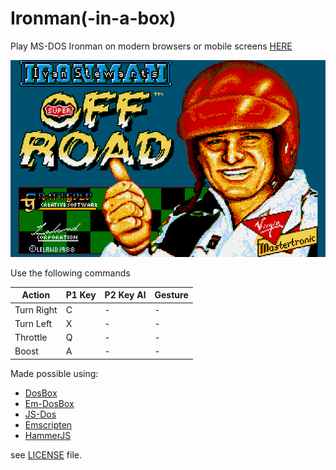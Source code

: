 # Ironman(-in-a-box)

Play MS-DOS Ironman on modern browsers or mobile screens [HERE](https://mad4j.github.io/ironman-in-a-box/)

![cover](cover.png)

Use the following commands

| Action     | P1 Key  | P2 Key Al   | Gesture        |
|------------|---------|-------------|----------------|
| Turn Right | C       | -           | -              |
| Turn Left  | X       | -           | -              |
| Throttle   | Q       | -           | -              |
| Boost      | A       | -           | -              |


Made possible using:

* [DosBox](https://www.dosbox.com/)
* [Em-DosBox](https://github.com/dreamlayers/em-dosbox)
* [JS-Dos](https://js-dos.com/)
* [Emscripten](https://github.com/kripken/emscripten/wiki)
* [HammerJS](https://js-dos.com/)

see [LICENSE](LICENSE) file.
